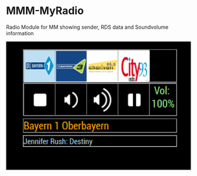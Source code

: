# MMM-MyRadio
Radio Module for MM showing sender, RDS data and Soundvolume information

![](MMM-MyRadio.png)

